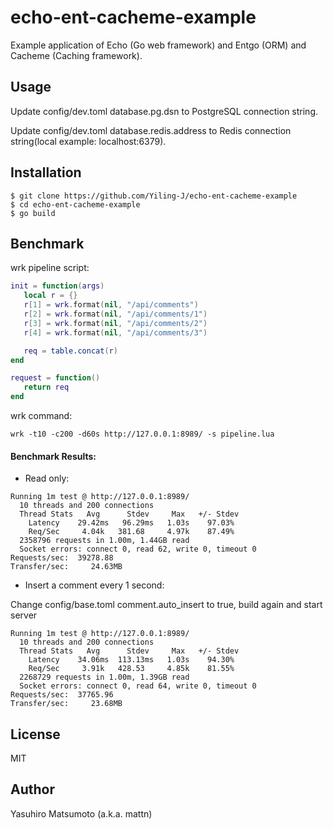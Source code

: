# echo-ent-cacheme-example

Example application of Echo (Go web framework) and Entgo (ORM) and Cacheme (Caching framework).

## Usage

Update config/dev.toml database.pg.dsn to PostgreSQL connection string.

Update config/dev.toml database.redis.address to Redis connection string(local example: localhost:6379).

## Installation

```
$ git clone https://github.com/Yiling-J/echo-ent-cacheme-example
$ cd echo-ent-cacheme-example
$ go build
```

## Benchmark

wrk pipeline script:
```lua
init = function(args)
   local r = {}
   r[1] = wrk.format(nil, "/api/comments")
   r[2] = wrk.format(nil, "/api/comments/1")
   r[3] = wrk.format(nil, "/api/comments/2")
   r[4] = wrk.format(nil, "/api/comments/3")

   req = table.concat(r)
end

request = function()
   return req
end
```

wrk command:
```
wrk -t10 -c200 -d60s http://127.0.0.1:8989/ -s pipeline.lua
```

#### Benchmark Results:

- Read only:
```
Running 1m test @ http://127.0.0.1:8989/
  10 threads and 200 connections
  Thread Stats   Avg      Stdev     Max   +/- Stdev
    Latency    29.42ms   96.29ms   1.03s    97.03%
    Req/Sec     4.04k   381.68     4.97k    87.49%
  2358796 requests in 1.00m, 1.44GB read
  Socket errors: connect 0, read 62, write 0, timeout 0
Requests/sec:  39278.88
Transfer/sec:     24.63MB
```
- Insert a comment every 1 second:

Change config/base.toml comment.auto_insert to true, build again and start server
```
Running 1m test @ http://127.0.0.1:8989/
  10 threads and 200 connections
  Thread Stats   Avg      Stdev     Max   +/- Stdev
    Latency    34.06ms  113.13ms   1.03s    94.30%
    Req/Sec     3.91k   428.53     4.85k    81.55%
  2268729 requests in 1.00m, 1.39GB read
  Socket errors: connect 0, read 64, write 0, timeout 0
Requests/sec:  37765.96
Transfer/sec:     23.68MB
```

## License

MIT

## Author

Yasuhiro Matsumoto (a.k.a. mattn)

